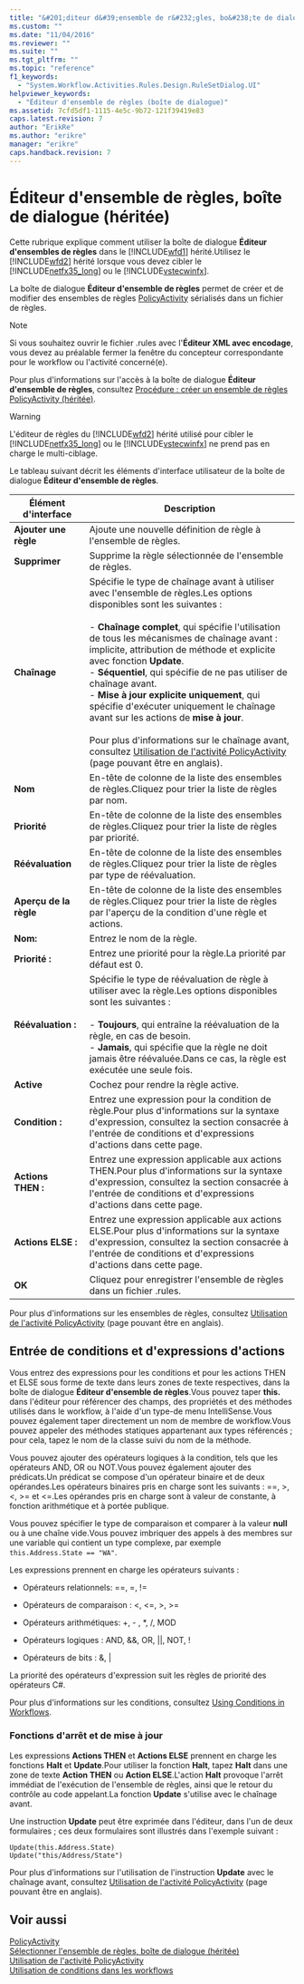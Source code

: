 ```yaml
---
title: "&#201;diteur d&#39;ensemble de r&#232;gles, bo&#238;te de dialogue (h&#233;rit&#233;e) | Microsoft Docs"
ms.custom: ""
ms.date: "11/04/2016"
ms.reviewer: ""
ms.suite: ""
ms.tgt_pltfrm: ""
ms.topic: "reference"
f1_keywords: 
  - "System.Workflow.Activities.Rules.Design.RuleSetDialog.UI"
helpviewer_keywords: 
  - "Éditeur d'ensemble de règles (boîte de dialogue)"
ms.assetid: 7cfd5df1-1115-4e5c-9b72-121f39419e83
caps.latest.revision: 7
author: "ErikRe"
ms.author: "erikre"
manager: "erikre"
caps.handback.revision: 7
---
```

# &#201;diteur d&#39;ensemble de r&#232;gles, bo&#238;te de dialogue (h&#233;rit&#233;e)
Cette rubrique explique comment utiliser la boîte de dialogue **Éditeur d'ensembles de règles** dans le [!INCLUDE[wfd1](../workflow-designer/includes/wfd1_md.md)] hérité.Utilisez le [!INCLUDE[wfd2](../workflow-designer/includes/wfd2_md.md)] hérité lorsque vous devez cibler le [!INCLUDE[netfx35_long](../workflow-designer/includes/netfx35_long_md.md)] ou le [!INCLUDE[vstecwinfx](../workflow-designer/includes/vstecwinfx_md.md)].  
  
 La boîte de dialogue **Éditeur d'ensemble de règles** permet de créer et de modifier des ensembles de règles [PolicyActivity](http://go.microsoft.com/fwlink?LinkID=65019) sérialisés dans un fichier de règles.  
  
> [!NOTE]
>  Si vous souhaitez ouvrir le fichier .rules avec l'**Éditeur XML avec encodage**, vous devez au préalable fermer la fenêtre du concepteur correspondante pour le workflow ou l'activité concerné\(e\).  
  
 Pour plus d'informations sur l'accès à la boîte de dialogue **Éditeur d'ensemble de règles**, consultez [Procédure : créer un ensemble de règles PolicyActivity \(héritée\)](../workflow-designer/how-to-create-a-policyactivity-rule-set-legacy.md).  
  
> [!WARNING]
>  L'éditeur de règles du [!INCLUDE[wfd2](../workflow-designer/includes/wfd2_md.md)] hérité utilisé pour cibler le [!INCLUDE[netfx35_long](../workflow-designer/includes/netfx35_long_md.md)] ou le [!INCLUDE[vstecwinfx](../workflow-designer/includes/vstecwinfx_md.md)] ne prend pas en charge le multi\-ciblage.  
  
 Le tableau suivant décrit les éléments d'interface utilisateur de la boîte de dialogue **Éditeur d'ensemble de règles**.  
  
|Élément d'interface|Description|  
|-------------------------|-----------------|  
|**Ajouter une règle**|Ajoute une nouvelle définition de règle à l'ensemble de règles.|  
|**Supprimer**|Supprime la règle sélectionnée de l'ensemble de règles.|  
|**Chaînage**|Spécifie le type de chaînage avant à utiliser avec l'ensemble de règles.Les options disponibles sont les suivantes :<br /><br /> -   **Chaînage complet**, qui spécifie l'utilisation de tous les mécanismes de chaînage avant : implicite, attribution de méthode et explicite avec fonction **Update**.<br />-   **Séquentiel**, qui spécifie de ne pas utiliser de chaînage avant.<br />-   **Mise à jour explicite uniquement**, qui spécifie d'exécuter uniquement le chaînage avant sur les actions de **mise à jour**.<br /><br /> Pour plus d'informations sur le chaînage avant, consultez [Utilisation de l'activité PolicyActivity](http://go.microsoft.com/fwlink?LinkID=65004) \(page pouvant être en anglais\).|  
|**Nom**|En\-tête de colonne de la liste des ensembles de règles.Cliquez pour trier la liste de règles par nom.|  
|**Priorité**|En\-tête de colonne de la liste des ensembles de règles.Cliquez pour trier la liste de règles par priorité.|  
|**Réévaluation**|En\-tête de colonne de la liste des ensembles de règles.Cliquez pour trier la liste de règles par type de réévaluation.|  
|**Aperçu de la règle**|En\-tête de colonne de la liste des ensembles de règles.Cliquez pour trier la liste de règles par l'aperçu de la condition d'une règle et actions.|  
|**Nom:**|Entrez le nom de la règle.|  
|**Priorité :**|Entrez une priorité pour la règle.La priorité par défaut est 0.|  
|**Réévaluation :**|Spécifie le type de réévaluation de règle à utiliser avec la règle.Les options disponibles sont les suivantes :<br /><br /> -   **Toujours**, qui entraîne la réévaluation de la règle, en cas de besoin.<br />-   **Jamais**, qui spécifie que la règle ne doit jamais être réévaluée.Dans ce cas, la règle est exécutée une seule fois.|  
|**Active**|Cochez pour rendre la règle active.|  
|**Condition :**|Entrez une expression pour la condition de règle.Pour plus d'informations sur la syntaxe d'expression, consultez la section consacrée à l'entrée de conditions et d'expressions d'actions dans cette page.|  
|**Actions THEN :**|Entrez une expression applicable aux actions THEN.Pour plus d'informations sur la syntaxe d'expression, consultez la section consacrée à l'entrée de conditions et d'expressions d'actions dans cette page.|  
|**Actions ELSE :**|Entrez une expression applicable aux actions ELSE.Pour plus d'informations sur la syntaxe d'expression, consultez la section consacrée à l'entrée de conditions et d'expressions d'actions dans cette page.|  
|**OK**|Cliquez pour enregistrer l'ensemble de règles dans un fichier .rules.|  
  
 Pour plus d'informations sur les ensembles de règles, consultez [Utilisation de l'activité PolicyActivity](http://go.microsoft.com/fwlink?LinkID=65004) \(page pouvant être en anglais\).  
  
## Entrée de conditions et d'expressions d'actions  
 Vous entrez des expressions pour les conditions et pour les actions THEN et ELSE sous forme de texte dans leurs zones de texte respectives, dans la boîte de dialogue **Éditeur d'ensemble de règles**.Vous pouvez taper **this.** dans l'éditeur pour référencer des champs, des propriétés et des méthodes utilisés dans le workflow, à l'aide d'un type\-de menu IntelliSense.Vous pouvez également taper directement un nom de membre de workflow.Vous pouvez appeler des méthodes statiques appartenant aux types référencés ; pour cela, tapez le nom de la classe suivi du nom de la méthode.  
  
 Vous pouvez ajouter des opérateurs logiques à la condition, tels que les opérateurs AND, OR ou NOT.Vous pouvez également ajouter des prédicats.Un prédicat se compose d'un opérateur binaire et de deux opérandes.Les opérateurs binaires pris en charge sont les suivants : \=\=, \>, \<, \>\= et \<\=.Les opérandes pris en charge sont à valeur de constante, à fonction arithmétique et à portée publique.  
  
 Vous pouvez spécifier le type de comparaison et comparer à la valeur **null** ou à une chaîne vide.Vous pouvez imbriquer des appels à des membres sur une variable qui contient un type complexe, par exemple `this.Address.State == "WA"`.  
  
 Les expressions prennent en charge les opérateurs suivants :  
  
-   Opérateurs relationnels: \=\=, \=, \!\=  
  
-   Opérateurs de comparaison : \<, \<\=, \>, \>\=  
  
-   Opérateurs arithmétiques: \+, \- , \*, \/, MOD  
  
-   Opérateurs logiques : AND, &&, OR, &#124;&#124;, NOT, \!  
  
-   Opérateurs de bits : &, &#124;  
  
 La priorité des opérateurs d'expression suit les règles de priorité des opérateurs C\#.  
  
 Pour plus d'informations sur les conditions, consultez [Using Conditions in Workflows](http://msdn.microsoft.com/fr-fr/541211f5-d382-4810-894f-71f00b34fa77).  
  
### Fonctions d'arrêt et de mise à jour  
 Les expressions **Actions THEN** et **Actions ELSE** prennent en charge les fonctions **Halt** et **Update**.Pour utiliser la fonction **Halt**, tapez **Halt** dans une zone de texte **Action THEN** ou **Action ELSE**.L'action **Halt** provoque l'arrêt immédiat de l'exécution de l'ensemble de règles, ainsi que le retour du contrôle au code appelant.La fonction **Update** s'utilise avec le chaînage avant.  
  
 Une instruction **Update** peut être exprimée dans l'éditeur, dans l'un de deux formulaires ; ces deux formulaires sont illustrés dans l'exemple suivant :  
  
```  
Update(this.Address.State)  
Update("this/Address/State")  
```  
  
 Pour plus d'informations sur l'utilisation de l'instruction **Update** avec le chaînage avant, consultez [Utilisation de l'activité PolicyActivity](http://go.microsoft.com/fwlink?LinkID=65004) \(page pouvant être en anglais\).  
  
## Voir aussi  
 [PolicyActivity](http://go.microsoft.com/fwlink?LinkID=65019)   
 [Sélectionner l'ensemble de règles, boîte de dialogue \(héritée\)](../workflow-designer/select-rule-set-dialog-box-legacy.md)   
 [Utilisation de l'activité PolicyActivity](http://go.microsoft.com/fwlink?LinkID=65004)   
 [Utilisation de conditions dans les workflows](http://go.microsoft.com/fwlink?LinkID=65009)